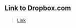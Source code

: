 [  this is a comment. ]::

<link href="styles.css" rel="stylesheet"></link>

## Link to Dropbox.com

> [Link](https://www.dropbox.com/l/scl/AABzOA4GTfErg-Gsb56S1Qm8nwpCGroQs0M)

